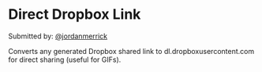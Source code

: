 # Direct Dropbox Link

Submitted by: [@jordanmerrick](https://twitter.com/jordanmerrick)

Converts any generated Dropbox shared link to dl.dropboxusercontent.com for direct sharing (useful for GIFs).